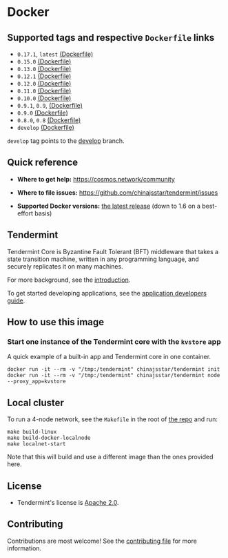# Docker

## Supported tags and respective `Dockerfile` links

- `0.17.1`, `latest` [(Dockerfile)](https://github.com/chinajsstar/tendermint/blob/208ac32fa266657bd6c304e84ec828aa252bb0b8/DOCKER/Dockerfile)
- `0.15.0` [(Dockerfile)](https://github.com/chinajsstar/tendermint/blob/170777300ea92dc21a8aec1abc16cb51812513a4/DOCKER/Dockerfile)
- `0.13.0` [(Dockerfile)](https://github.com/chinajsstar/tendermint/blob/a28b3fff49dce2fb31f90abb2fc693834e0029c2/DOCKER/Dockerfile)
- `0.12.1` [(Dockerfile)](https://github.com/chinajsstar/tendermint/blob/457c688346b565e90735431619ca3ca597ef9007/DOCKER/Dockerfile)
- `0.12.0` [(Dockerfile)](https://github.com/chinajsstar/tendermint/blob/70d8afa6e952e24c573ece345560a5971bf2cc0e/DOCKER/Dockerfile)
- `0.11.0` [(Dockerfile)](https://github.com/chinajsstar/tendermint/blob/9177cc1f64ca88a4a0243c5d1773d10fba67e201/DOCKER/Dockerfile)
- `0.10.0` [(Dockerfile)](https://github.com/chinajsstar/tendermint/blob/e5342f4054ab784b2cd6150e14f01053d7c8deb2/DOCKER/Dockerfile)
- `0.9.1`, `0.9`, [(Dockerfile)](https://github.com/chinajsstar/tendermint/blob/809e0e8c5933604ba8b2d096803ada7c5ec4dfd3/DOCKER/Dockerfile)
- `0.9.0` [(Dockerfile)](https://github.com/chinajsstar/tendermint/blob/d474baeeea6c22b289e7402449572f7c89ee21da/DOCKER/Dockerfile)
- `0.8.0`, `0.8` [(Dockerfile)](https://github.com/chinajsstar/tendermint/blob/bf64dd21fdb193e54d8addaaaa2ecf7ac371de8c/DOCKER/Dockerfile)
- `develop` [(Dockerfile)](https://github.com/chinajsstar/tendermint/blob/master/DOCKER/Dockerfile.develop)

`develop` tag points to the [develop](https://github.com/chinajsstar/tendermint/tree/develop) branch.

## Quick reference

* **Where to get help:**
  https://cosmos.network/community

* **Where to file issues:**
  https://github.com/chinajsstar/tendermint/issues

* **Supported Docker versions:**
  [the latest release](https://github.com/moby/moby/releases) (down to 1.6 on a best-effort basis)

## Tendermint

Tendermint Core is Byzantine Fault Tolerant (BFT) middleware that takes a state transition machine, written in any programming language, and securely replicates it on many machines.

For more background, see the [introduction](https://tendermint.readthedocs.io/en/master/introduction.html).

To get started developing applications, see the [application developers guide](https://tendermint.readthedocs.io/en/master/getting-started.html).

## How to use this image

### Start one instance of the Tendermint core with the `kvstore` app

A quick example of a built-in app and Tendermint core in one container.

```
docker run -it --rm -v "/tmp:/tendermint" chinajsstar/tendermint init
docker run -it --rm -v "/tmp:/tendermint" chinajsstar/tendermint node --proxy_app=kvstore
```

## Local cluster

To run a 4-node network, see the `Makefile` in the root of [the repo](https://github.com/chinajsstar/tendermint/master/Makefile) and run:

```
make build-linux
make build-docker-localnode
make localnet-start
```

Note that this will build and use a different image than the ones provided here.

## License

- Tendermint's license is [Apache 2.0](https://github.com/chinajsstar/tendermint/master/LICENSE).

## Contributing

Contributions are most welcome! See the [contributing file](https://github.com/chinajsstar/tendermint/blob/master/CONTRIBUTING.md) for more information.
